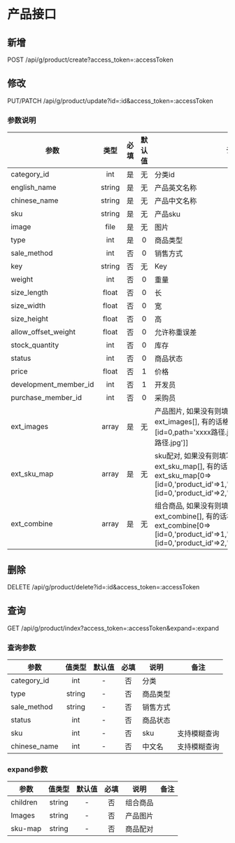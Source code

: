 产品接口
=======

## 新增
POST /api/g/product/create?access_token=:accessToken

## 修改
PUT/PATCH /api/g/product/update?id=:id&access_token=:accessToken

### 参数说明
| 参数 | 类型 | 必填 | 默认值 | 说明 |
|---|:---:|:---:|:---:|---|
| category_id | int | 是 | 无 | 分类id |
| english_name | string | 是 | 无 | 产品英文名称 |
| chinese_name | string | 是 | 无 | 产品中文名称 |
| sku | string | 是 | 无 | 产品sku |
| image | file | 是 | 无 | 图片 |
| type | int | 是 | 0 | 商品类型 |
| sale_method | int | 否 | 0 | 销售方式 |
| key | string | 否 | 无 | Key |
| weight | int | 否 | 0 | 重量 |
| size_length | float | 否 | 0 | 长 |
| size_width | float | 否 | 0 | 宽 |
| size_height | float | 否 | 0 | 高 |
| allow_offset_weight | float | 否 | 0 | 允许称重误差 |
| stock_quantity | int | 否 | 0 | 库存 |
| status | int | 否 | 0 | 商品状态 |
| price | float | 否 | 1 | 价格 |
| development_member_id | int | 否 | 1 | 开发员 |
| purchase_member_id | int | 否 | 0 | 采购员 |
| ext_images | array | 是 | 无 | 产品图片, 如果没有则填写空数组如：ext_images[], 有的话格式应为 ext_images[0=>[id=0,path='xxxx路径.jpg'],1=> [id=0,path='xxx路径.jpg']] |
| ext_sku_map | array | 是 | 无 | sku配对, 如果没有则填写空数组如：ext_sku_map[], 有的话格式应为  ext_sku_map[0=>[id=0,'product_id'=>1,'value'=>'xxx'],1=>[id=0,'product_id'=>2,'value'=>'xxx']] |
| ext_combine | array | 是 | 无 | 组合商品, 如果没有则填写空数组如：ext_combine[], 有的话格式应为  ext_combine[0=>[id=0,'product_id'=>1,'child_product_id'=>2],1=>[id=0,'product_id'=>2,'child_product_id'=>3]] |



## 删除
DELETE /api/g/product/delete?id=:id&access_token=:accessToken


## 查询
GET /api/g/product/index?access_token=:accessToken&expand=:expand

### 查询参数
| 参数 | 值类型 | 默认值 | 必填 | 说明 | 备注 |
| --- | :---: | :---: | :---: | --- | --- |
| category_id | int | - | 否 | 分类 |  |
| type | string | - | 否 | 商品类型 |  |
| sale_method | string | - | 否 | 销售方式 |  |
| status | int | - | 否 | 商品状态 | |
| sku | int | - | 否 | sku | 支持模糊查询 |
| chinese_name | int | - | 否 | 中文名 | 支持模糊查询 |
### expand参数
| 参数 | 值类型 | 默认值 | 必填 | 说明 | 备注 |
| --- | :---: | :---: | :---: | --- | --- |
| children | string | - | 否 | 组合商品 |  |
| Images | string | - | 否 | 产品图片 |  |
| sku-map | string | - | 否 | 商品配对 |  |